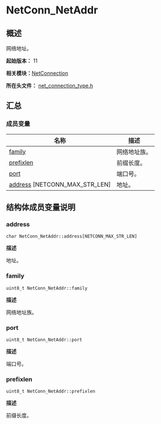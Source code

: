 # NetConn_NetAddr


## 概述

网络地址。

**起始版本：** 11

**相关模块：**[NetConnection](_net_connection.md)

**所在头文件：** [net_connection_type.h](net__connection__type_8h.md)

## 汇总


### 成员变量

| 名称 | 描述 | 
| -------- | -------- |
| [family](#family) | 网络地址族。 | 
| [prefixlen](#prefixlen) | 前缀长度。 | 
| [port](#port) | 端口号。 | 
| [address](#address) [NETCONN_MAX_STR_LEN] | 地址。 | 


## 结构体成员变量说明


### address

```
char NetConn_NetAddr::address[NETCONN_MAX_STR_LEN]
```

**描述**

地址。


### family

```
uint8_t NetConn_NetAddr::family
```

**描述**

网络地址族。


### port

```
uint8_t NetConn_NetAddr::port
```

**描述**

端口号。


### prefixlen

```
uint8_t NetConn_NetAddr::prefixlen
```

**描述**

前缀长度。
